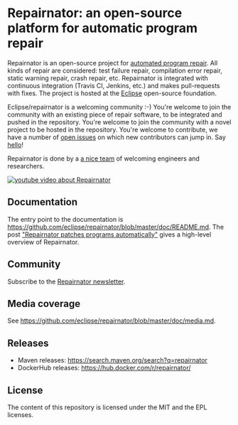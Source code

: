 
# Repairnator: an open-source platform for automatic program repair

Repairnator is an open-source project for [automated program repair](https://en.wikipedia.org/wiki/Automatic_bug_fixing). All kinds of repair are considered: test failure repair, compilation error repair, static warning repair, crash repair, etc. Repairnator is integrated with continuous integration (Travis CI, Jenkins, etc.) and makes pull-requests with fixes. The project is hosted at the [Eclipse](https://www.eclipse.org/) open-source foundation.

Eclipse/repairnator is a welcoming community :-) You're welcome to join the community with an existing piece of repair software, to be integrated and pushed in the repository. You're welcome to join the community with a novel project to be hosted in the repository. You're welcome to contribute, we have a number of [open issues](https://github.com/eclipse/repairnator/issues) on which new contributors can jump in. Say [hello](https://github.com/eclipse/repairnator/issues/798)!

Repairnator is done by a [a nice team](https://github.com/eclipse/repairnator/contributors) of welcoming engineers and researchers. 

[![youtube video about Repairnator](https://user-images.githubusercontent.com/803666/92466891-4ca33280-f1c0-11ea-89b1-bb7d43d93d03.png)](https://www.youtube.com/watch?v=sHkogNGyBSs)

## Documentation

The entry point to the documentation is <https://github.com/eclipse/repairnator/blob/master/doc/README.md>. The post ["Repairnator patches programs automatically"](https://ubiquity.acm.org/article.cfm?id=3349589) gives a high-level overview of Repairnator.

## Community

Subscribe to the [Repairnator newsletter](mailto:repairnator.subscribe@4open.science).

## Media coverage

See <https://github.com/eclipse/repairnator/blob/master/doc/media.md>.

## Releases

* Maven releases: https://search.maven.org/search?q=repairnator
* DockerHub releases: https://hub.docker.com/r/repairnator/

## License

The content of this repository is licensed under the MIT and the EPL licenses.

